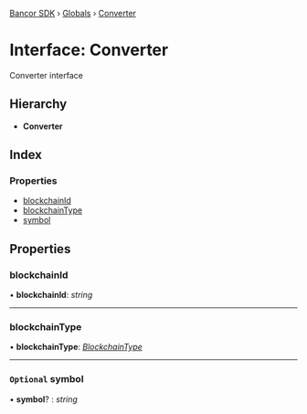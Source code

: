 [Bancor SDK](../README.md) › [Globals](../globals.md) › [Converter](converter.md)

# Interface: Converter

Converter interface

## Hierarchy

* **Converter**

## Index

### Properties

* [blockchainId](converter.md#blockchainid)
* [blockchainType](converter.md#blockchaintype)
* [symbol](converter.md#optional-symbol)

## Properties

###  blockchainId

• **blockchainId**: *string*

___

###  blockchainType

• **blockchainType**: *[BlockchainType](../enums/blockchaintype.md)*

___

### `Optional` symbol

• **symbol**? : *string*
